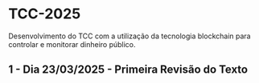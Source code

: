 # TCC-2025
Desenvolvimento do TCC com a utilização da tecnologia blockchain para controlar e monitorar dinheiro público.

## 1 - Dia 23/03/2025 - Primeira Revisão do Texto
